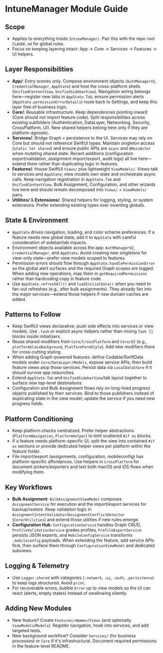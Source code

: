 # IntuneManager Module Guide

## Scope
- Applies to everything inside `IntuneManager/`. Pair this with the repo root `CLAUDE.md` for global rules.
- Focus on keeping layering intact: App → Core → Services → Features → UI helpers.

## Layer Responsibilities
- **App/**: Entry scenes only. Compose environment objects (`AuthManagerV2`, `CredentialManager`, `AppState`) and host the cross-platform shells (`UnifiedContentView`, `UnifiedSidebarView`). Navigation wiring belongs here—register new tabs in `AppState.Tab`, ensure permission alerts (`AppState.permissionErrorDetails`) route back to Settings, and keep this layer free of business logic.
- **Core/**: Reusable infrastructure. Keep dependencies pointing inward (Core should not import feature code). Split responsibilities across existing subfolders (Authentication, DataLayer, Networking, Security, CrossPlatform, UI). New shared helpers belong here only if they are platform-agnostic.
- **Services/**: Bridge Graph + persistence to the UI. Services may rely on Core but should not reference SwiftUI types. Maintain singleton access (`static let shared`) and ensure public APIs are `async` and `@MainActor` when mutating shared state. Recent additions (configuration export/validation, assignment import/export, audit logs) all live here—extend them rather than duplicating logic in features.
- **Features/**: House SwiftUI `Views/` plus lightweight `ViewModels/`. Views talk to services and `AppState`; view models own state and orchestrate async calls. Keep navigation registration in `AppState.Tab` and `UnifiedContentView`. Bulk Assignment, Configuration, and other wizards live here and should remain decomposed into `Views/` + `ViewModels/` pairs.
- **Utilities/** & **Extensions/**: Shared helpers for logging, styling, or system extensions. Prefer extending existing types over inventing globals.

## State & Environment
- `AppState` drives navigation, loading, and color scheme preferences. If a feature needs new global state, add it to `AppState` with careful consideration of sidebar/tab impacts.
- Environment objects available across the app: `AuthManagerV2`, `CredentialManager`, and `AppState`. Avoid creating new singletons for view-only state—prefer view models scoped to features.
- Permission errors should flow through `AppState.handlePermissionError` so the global alert surfaces and the required Graph scopes are logged. When adding new operations, map them in `getRequiredPermissions` rather than hardcoding copy in feature code.
- Use `AppState.refreshAll()` and `loadInitialData()` when you need to fan-out refreshes (e.g., after bulk assignments). They already fan into the major services—extend those helpers if new domain caches are added.

## Patterns to Follow
- Keep SwiftUI views declarative; push side effects into services or view models. Use `.task` or explicit async helpers rather than mixing `Task {}` blocks inside initializers.
- Reuse shared modifiers from `Core/CrossPlatform` and `Core/UI` (e.g., `platformGlassBackground`, `PlatformFormStyle`). Add new modifiers there for cross-cutting styling.
- When adding Graph-powered features: define Codable/SwiftData models under `Core/DataLayer/Models`, expose service APIs, then build feature views atop those services. Persist data via `LocalDataStore` if it should survive app relaunches.
- Extend `AppState.Tab` and `UnifiedSidebarView`/tab layout together to surface new top-level destinations.
- Configuration and Bulk Assignment flows rely on long-lived progress objects published by their services. Bind to those publishers instead of duplicating state in the view model; update the service if you need new progress fields.

## Platform Conditioning
- Keep platform checks centralized. Prefer helper abstractions (`PlatformNavigation`, `PlatformHelper`) to limit scattered `#if os` blocks.
- If a feature needs platform-specific UI, split the view into contained `#if os` sections or provide dedicated helper views per platform within the feature folder.
- File import/export (assignments, configuration, mobileconfig) has platform-specific affordances. Use helpers in `CrossPlatform` for document pickers/exporters and test both macOS and iOS flows when modifying them.

## Key Workflows
- **Bulk Assignment**: `BulkAssignmentViewModel` composes `AssignmentService` for execution and the import/export services for backup/restore. Keep validation logic in `AssignmentIntentValidator`/`AssignmentConflictDetector` (`Core/Utilities`) and extend those utilities if new rules emerge.
- **Configuration Hub**: `ConfigurationService` handles Graph CRUD, `ProfileValidationService` grades profiles, `ProfileExportService` persists JSON exports, and `MobileConfigService` transforms `.mobileconfig` payloads. When extending the feature, add service APIs first, then surface them through `ConfigurationViewModel` and dedicated subviews.

## Logging & Telemetry
- Use `Logger.shared` with categories (`.network`, `.ui`, `.auth`, `.persistence`) to keep logs structured. Avoid `print`.
- For recoverable errors, bubble `Error` up to view models so the UI can react (alerts, empty states) instead of swallowing silently.

## Adding New Modules
- New feature? Create `Features/<Name>/Views` (and optionally `ViewModels`/`Models`). Register navigation, hook into services, and add targeted tests.
- New background workflow? Consider `Services/` (for business processes) or `Core` if it's infrastructural. Document required permissions in the feature-level README.
